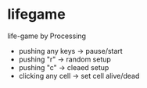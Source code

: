 lifegame
========

life-game by Processing

* pushing any keys -> pause/start
* pushing "r" -> random setup
* pushing "c" -> cleaed setup
* clicking any cell -> set cell alive/dead
